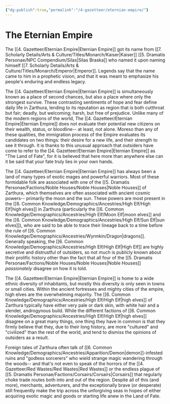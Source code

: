 ```yaml
---
{"dg-publish":true,"permalink":"/4-gazetteer/eternian-empire/"}
---
```


# The Eternian Empire

The [[4. Gazetteer/Eternian Empire\|Eternian Empire]] got its name from [[7. Scholarly Details/Arts & Culture/Titles/Monarch/Kaiser\|Kaiser]] [[5. Dramatis Personae/NPC Compendium/Silas\|Silas Braska]] who named it upon naming himself [[7. Scholarly Details/Arts & Culture/Titles/Monarch/Emperor\|Emperor]]. Legends say that the name came to him in a prophetic vision, and that it was meant to emphasize his people's enduring and endless legacy. 

The [[4. Gazetteer/Eternian Empire\|Eternian Empire]] is simultaneously known as a place of second chances, but also a place where only the strongest survive. These contrasting sentiments of hope and fear define daily life in Zarthura, lending to its reputation as region that is both cutthroat but fair; deadly, but welcoming; harsh, but free of prejudice. Unlike many of the modern regions of the world, The [[4. Gazetteer/Eternian Empire\|Eternian Empire]] does not evaluate their potential new citizens on their wealth, status, or bloodline-- at least, not alone. Moreso than any of these qualities, the immigration process of the Empire evaluates its candidates on two things: their desire for a new life, and their strength to see it through. It is thanks to this unusual approach that outsiders have come to refer to the [[4. Gazetteer/Eternian Empire\|Eternian Empire]] as "The Land of Fate", for it is believed that here more than anywhere else can it be said that your fate truly lies in your own hands.

The [[4. Gazetteer/Eternian Empire\|Eternian Empire]] has always been a land of many types of exotic mages and powerful warriors. Most of these formidable folk are associated with one of the [[5. Dramatis Personae/Factions/Noble Houses/Noble Houses\|Noble Houses]] of Zarthura, which themselves are often associated with ancient cosmic powers-- primarily the moon and the sun. These powers are most present in the [[6. Common Knowledge/Demographics/Ancestries/High Elf/High Elf\|high elves]] in Zarthura (particularly the [[6. Common Knowledge/Demographics/Ancestries/High Elf/Moon Elf\|moon elves]] and the [[6. Common Knowledge/Demographics/Ancestries/High Elf/Sun Elf\|sun elves]]), who are said to be able to trace their lineage back to a time before the rule of [[6. Common Knowledge/Demographics/Ancestries/Wyrmkin/Dragon\|dragons]]. Generally speaking, the [[6. Common Knowledge/Demographics/Ancestries/High Elf/High Elf\|High Elf]] are highly secretive and distrustful of outsiders, so not much is publicly known about their prolific history other than the fact that all four of the [[5. Dramatis Personae/Factions/Noble Houses/Noble Houses\|Noble Houses]] *passionately* disagree on how it is told. 

The [[4. Gazetteer/Eternian Empire\|Eternian Empire]] is home to a wide ethnic diversity of inhabitants, but mostly this diversity is only seen in towns or small cities. Within the ancient fortresses and mighty cities of the empire, high elves are the overwhelming majority. The [[6. Common Knowledge/Demographics/Ancestries/High Elf/High Elf\|high elves]] of Zarthura typically have either very pale or dark skin, with white hair and a slender, androgynous build. While the different factions of [[6. Common Knowledge/Demographics/Ancestries/High Elf/High Elf\|high elves]] disagree on a great many things, one thing they have in common is that they firmly believe that they, due to their long history, are more "cultured" and "civilized" than the rest of the world, and tend to dismiss the opinions of outsiders as a result. 

Foreign tales of Zarthura often talk of [[6. Common Knowledge/Demographics/Ancestries/Apparition/Demon\|demon]]-infested ruins and "godless sorcerers" who wield strange magic wandering through the woods-- and that's not even to speak of the horrors of the [[4. Gazetteer/Red Wastes/Red Wastes\|Red Wastes]] or the endless plague of [[5. Dramatis Personae/Factions/Corsairs/Corsairs\|Corsairs]] that regularly choke trade routes both into and out of the region. Despite all of this (and more), merchants, adventurers, and the exceptionally brave (or desperate) still frequently make the trip across the unforgiving seas in hopes of either acquiring exotic magic and goods or starting life anew in the Land of Fate. 
